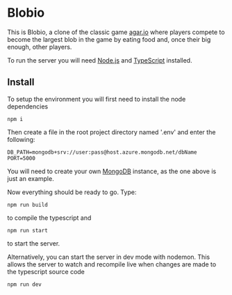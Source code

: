 # Blobio
This is Blobio, a clone of the classic game [agar.io](agar.io) where players compete to become the largest blob in the game by eating food and, once their big enough, other players.

To run the server you will need [Node.js](https://nodejs.org/en/) and [TypeScript](https://www.typescriptlang.org/) installed.

## Install
To setup the environment you will first need to install the node dependencies
```
npm i
```

Then create a file in the root project directory named '.env' and enter the following:
```
DB_PATH=mongodb+srv://user:pass@host.azure.mongodb.net/dbName
PORT=5000
```

You will need to create your own [MongoDB](https://www.mongodb.com/) instance, as the one above is just an example.

Now everything should be ready to go. Type:
```
npm run build
```
to compile the typescript and
```
npm run start
```
to start the server.


Alternatively, you can start the server in dev mode with nodemon.
This allows the server to watch and recompile live when changes are made to the typescript source code
```
npm run dev
```